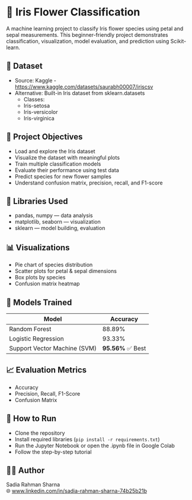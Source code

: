 # **🌸 Iris Flower Classification**
A machine learning project to classify Iris flower species using petal and sepal measurements. This beginner-friendly project demonstrates classification, visualization, model evaluation, and prediction using Scikit-learn.

## **📁 Dataset**
- Source: Kaggle - https://www.kaggle.com/datasets/saurabh00007/iriscsv
- Alternative: Built-in Iris dataset from sklearn.datasets
  - Classes:
  - Iris-setosa
  - Iris-versicolor
  - Iris-virginica

## **📌 Project Objectives**
- Load and explore the Iris dataset
- Visualize the dataset with meaningful plots
- Train multiple classification models
- Evaluate their performance using test data
- Predict species for new flower samples
- Understand confusion matrix, precision, recall, and F1-score

## **🧰 Libraries Used**
- pandas, numpy — data analysis
- matplotlib, seaborn — visualization
- sklearn — model building, evaluation

## **📊 Visualizations**
- Pie chart of species distribution
- Scatter plots for petal & sepal dimensions
- Box plots by species
- Confusion matrix heatmap

## **🧠 Models Trained**
| Model                        | Accuracy          |
| ---------------------------- | ----------------- |
| Random Forest                | 88.89%            |
| Logistic Regression          | 93.33%            |
| Support Vector Machine (SVM) | **95.56%** ✅ Best |

## **📈 Evaluation Metrics**
- Accuracy
- Precision, Recall, F1-Score
- Confusion Matrix

## **📂 How to Run**
- Clone the repository
- Install required libraries (`pip install -r requirements.txt`)
- Run the Jupyter Notebook or open the .ipynb file in Google Colab
- Follow the step-by-step tutorial

## **👩‍💻 Author**
Sadia Rahman Sharna    
🌐 www.linkedin.com/in/sadia-rahman-sharna-74b25b21b

